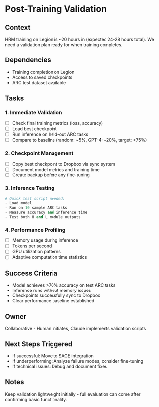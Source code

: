 # Post-Training Validation

## Context
HRM training on Legion is ~20 hours in (expected 24-28 hours total). We need a validation plan ready for when training completes.

## Dependencies
- Training completion on Legion
- Access to saved checkpoints
- ARC test dataset available

## Tasks

### 1. Immediate Validation
- [ ] Check final training metrics (loss, accuracy)
- [ ] Load best checkpoint
- [ ] Run inference on held-out ARC tasks
- [ ] Compare to baseline (random: ~5%, GPT-4: ~20%, target: >75%)

### 2. Checkpoint Management
- [ ] Copy best checkpoint to Dropbox via sync system
- [ ] Document model metrics and training time
- [ ] Create backup before any fine-tuning

### 3. Inference Testing
```python
# Quick test script needed:
- Load model
- Run on 10 sample ARC tasks
- Measure accuracy and inference time
- Test both H and L module outputs
```

### 4. Performance Profiling
- [ ] Memory usage during inference
- [ ] Tokens per second
- [ ] GPU utilization patterns
- [ ] Adaptive computation time statistics

## Success Criteria
- Model achieves >70% accuracy on test ARC tasks
- Inference runs without memory issues
- Checkpoints successfully sync to Dropbox
- Clear performance baseline established

## Owner
Collaborative - Human initiates, Claude implements validation scripts

## Next Steps Triggered
- If successful: Move to SAGE integration
- If underperforming: Analyze failure modes, consider fine-tuning
- If technical issues: Debug and document fixes

## Notes
Keep validation lightweight initially - full evaluation can come after confirming basic functionality.